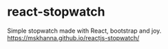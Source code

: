 # react-stopwatch

Simple stopwatch made with React, bootstrap and joy. https://mskhanna.github.io/reactjs-stopwatch/


